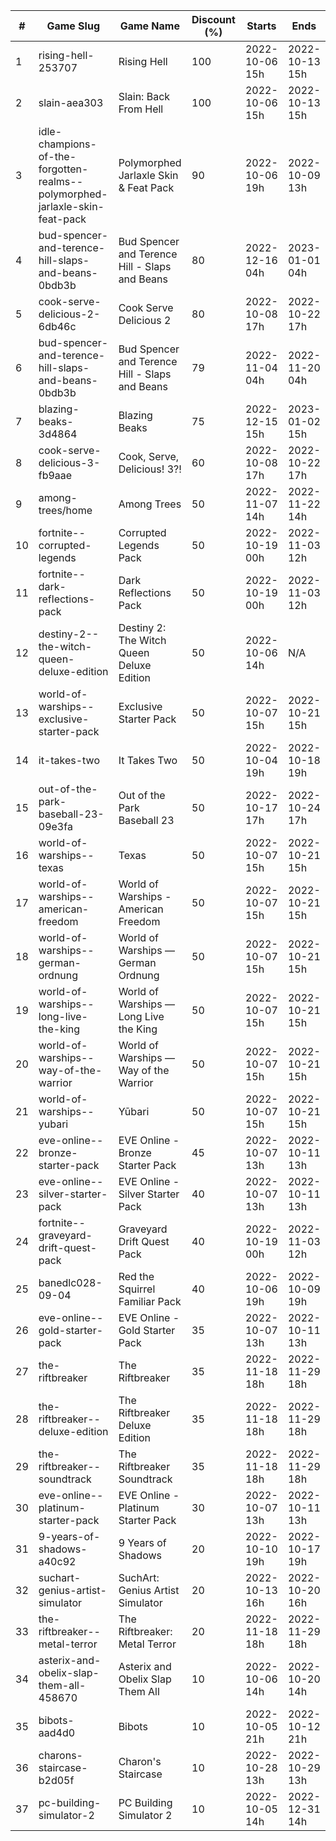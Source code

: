 |#|Game Slug|Game Name|Discount (%)|Starts|Ends|
|---|---|---|---|---|---|
|1|rising-hell-253707|Rising Hell|100|2022-10-06 15h|2022-10-13 15h|
|2|slain-aea303|Slain: Back From Hell|100|2022-10-06 15h|2022-10-13 15h|
|3|idle-champions-of-the-forgotten-realms--polymorphed-jarlaxle-skin-feat-pack|Polymorphed Jarlaxle Skin & Feat Pack|90|2022-10-06 19h|2022-10-09 13h|
|4|bud-spencer-and-terence-hill-slaps-and-beans-0bdb3b|Bud Spencer and Terence Hill - Slaps and Beans|80|2022-12-16 04h|2023-01-01 04h|
|5|cook-serve-delicious-2-6db46c|Cook Serve Delicious 2|80|2022-10-08 17h|2022-10-22 17h|
|6|bud-spencer-and-terence-hill-slaps-and-beans-0bdb3b|Bud Spencer and Terence Hill - Slaps and Beans|79|2022-11-04 04h|2022-11-20 04h|
|7|blazing-beaks-3d4864|Blazing Beaks|75|2022-12-15 15h|2023-01-02 15h|
|8|cook-serve-delicious-3-fb9aae|Cook, Serve, Delicious! 3?!|60|2022-10-08 17h|2022-10-22 17h|
|9|among-trees/home|Among Trees|50|2022-11-07 14h|2022-11-22 14h|
|10|fortnite--corrupted-legends|Corrupted Legends Pack|50|2022-10-19 00h|2022-11-03 12h|
|11|fortnite--dark-reflections-pack|Dark Reflections Pack|50|2022-10-19 00h|2022-11-03 12h|
|12|destiny-2--the-witch-queen-deluxe-edition|Destiny 2: The Witch Queen Deluxe Edition|50|2022-10-06 14h|N/A|
|13|world-of-warships--exclusive-starter-pack|Exclusive Starter Pack|50|2022-10-07 15h|2022-10-21 15h|
|14|it-takes-two|It Takes Two|50|2022-10-04 19h|2022-10-18 19h|
|15|out-of-the-park-baseball-23-09e3fa|Out of the Park Baseball 23|50|2022-10-17 17h|2022-10-24 17h|
|16|world-of-warships--texas|Texas|50|2022-10-07 15h|2022-10-21 15h|
|17|world-of-warships--american-freedom|World of Warships - American Freedom|50|2022-10-07 15h|2022-10-21 15h|
|18|world-of-warships--german-ordnung|World of Warships — German Ordnung|50|2022-10-07 15h|2022-10-21 15h|
|19|world-of-warships--long-live-the-king|World of Warships — Long Live the King|50|2022-10-07 15h|2022-10-21 15h|
|20|world-of-warships--way-of-the-warrior|World of Warships — Way of the Warrior|50|2022-10-07 15h|2022-10-21 15h|
|21|world-of-warships--yubari|Yūbari|50|2022-10-07 15h|2022-10-21 15h|
|22|eve-online--bronze-starter-pack|EVE Online - Bronze Starter Pack|45|2022-10-07 13h|2022-10-11 13h|
|23|eve-online--silver-starter-pack|EVE Online - Silver Starter Pack|40|2022-10-07 13h|2022-10-11 13h|
|24|fortnite--graveyard-drift-quest-pack|Graveyard Drift Quest Pack|40|2022-10-19 00h|2022-11-03 12h|
|25|banedlc028-09-04|Red the Squirrel Familiar Pack|40|2022-10-06 19h|2022-10-09 19h|
|26|eve-online--gold-starter-pack|EVE Online - Gold Starter Pack|35|2022-10-07 13h|2022-10-11 13h|
|27|the-riftbreaker|The Riftbreaker|35|2022-11-18 18h|2022-11-29 18h|
|28|the-riftbreaker--deluxe-edition|The Riftbreaker Deluxe Edition|35|2022-11-18 18h|2022-11-29 18h|
|29|the-riftbreaker--soundtrack|The Riftbreaker Soundtrack|35|2022-11-18 18h|2022-11-29 18h|
|30|eve-online--platinum-starter-pack|EVE Online - Platinum Starter Pack|30|2022-10-07 13h|2022-10-11 13h|
|31|9-years-of-shadows-a40c92|9 Years of Shadows|20|2022-10-10 19h|2022-10-17 19h|
|32|suchart-genius-artist-simulator|SuchArt: Genius Artist Simulator|20|2022-10-13 16h|2022-10-20 16h|
|33|the-riftbreaker--metal-terror|The Riftbreaker: Metal Terror|20|2022-11-18 18h|2022-11-29 18h|
|34|asterix-and-obelix-slap-them-all-458670|Asterix and Obelix Slap Them All|10|2022-10-06 14h|2022-10-20 14h|
|35|bibots-aad4d0|Bibots|10|2022-10-05 21h|2022-10-12 21h|
|36|charons-staircase-b2d05f|Charon's Staircase|10|2022-10-28 13h|2022-10-29 13h|
|37|pc-building-simulator-2|PC Building Simulator 2|10|2022-10-05 14h|2022-12-31 14h|
